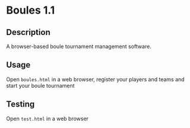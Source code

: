 # Boules 1.1
## Description
A browser-based boule tournament management software.

## Usage
Open `boules.html` in a web browser, register your players and teams and start
your boule tournament

## Testing
Open `test.html` in a web browser